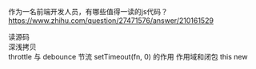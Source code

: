 
作为一名前端开发人员，有哪些值得一读的js代码？  
https://www.zhihu.com/question/27471576/answer/210161529

读源码  
深浅拷贝  
throttle 与 debounce 节流 
setTimeout(fn, 0) 的作用
作用域和闭包 
this 
new 